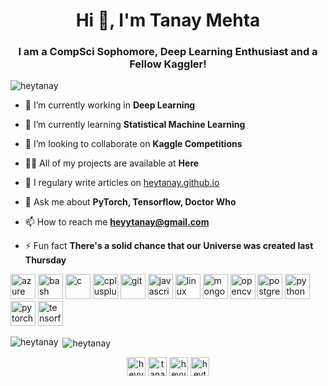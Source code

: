 <h1 align="center">Hi 👋, I'm Tanay Mehta</h1>
<h3 align="center">I am a CompSci Sophomore, Deep Learning Enthusiast and a Fellow Kaggler!</h3>

<p align="left"> <img src="https://komarev.com/ghpvc/?username=heytanay" alt="heytanay" /> </p>

- 🔭 I’m currently working in **Deep Learning**

- 🌱 I’m currently learning **Statistical Machine Learning**

- 👯 I’m looking to collaborate on **Kaggle Competitions**

- 👨‍💻 All of my projects are available at **Here**
- 📝 I regulary write articles on [heytanay.github.io](https://heytanay.github.io)

- 💬 Ask me about **PyTorch, Tensorflow, Doctor Who**

- 📫 How to reach me **heyytanay@gmail.com**

- ⚡ Fun fact **There's a solid chance that our Universe was created last Thursday**

<p align="left"><img src="https://www.vectorlogo.zone/logos/microsoft_azure/microsoft_azure-icon.svg" alt="azure" width="40" height="40"/> <img src="https://www.vectorlogo.zone/logos/gnu_bash/gnu_bash-icon.svg" alt="bash" width="40" height="40"/> <img src="https://devicons.github.io/devicon/devicon.git/icons/c/c-original.svg" alt="c" width="40" height="40"/> <img src="https://devicons.github.io/devicon/devicon.git/icons/cplusplus/cplusplus-original.svg" alt="cplusplus" width="40" height="40"/> <img src="https://www.vectorlogo.zone/logos/git-scm/git-scm-icon.svg" alt="git" width="40" height="40"/> <img src="https://devicons.github.io/devicon/devicon.git/icons/javascript/javascript-original.svg" alt="javascript" width="40" height="40"/> <img src="https://devicons.github.io/devicon/devicon.git/icons/linux/linux-original.svg" alt="linux" width="40" height="40"/> <img src="https://devicons.github.io/devicon/devicon.git/icons/mongodb/mongodb-original-wordmark.svg" alt="mongodb" width="40" height="40"/> <img src="https://www.vectorlogo.zone/logos/opencv/opencv-icon.svg" alt="opencv" width="40" height="40"/> <img src="https://devicons.github.io/devicon/devicon.git/icons/postgresql/postgresql-original-wordmark.svg" alt="postgresql" width="40" height="40"/> <img src="https://devicons.github.io/devicon/devicon.git/icons/python/python-original.svg" alt="python" width="40" height="40"/> <img src="https://www.vectorlogo.zone/logos/pytorch/pytorch-icon.svg" alt="pytorch" width="40" height="40"/> <img src="https://www.vectorlogo.zone/logos/tensorflow/tensorflow-icon.svg" alt="tensorflow" width="40" height="40"/></p><p><img align="left" src="https://github-readme-stats.vercel.app/api/top-langs/?username=heytanay&layout=compact&hide=html" alt="heytanay" /></p>

<p>&nbsp;<img align="center" src="https://github-readme-stats.vercel.app/api?username=heytanay&show_icons=true" alt="heytanay" /></p>

<p align="center">
<a href="https://twitter.com/heyytanay" target="blank"><img align="center" src="https://cdn.jsdelivr.net/npm/simple-icons@3.0.1/icons/twitter.svg" alt="heyytanay" height="30" width="30" /></a>
<a href="https://linkedin.com/in/tanaymehta28" target="blank"><img align="center" src="https://cdn.jsdelivr.net/npm/simple-icons@3.0.1/icons/linkedin.svg" alt="tanaymehta28" height="30" width="30" /></a>
<a href="https://kaggle.com/heyytanay" target="blank"><img align="center" src="https://cdn.jsdelivr.net/npm/simple-icons@3.0.1/icons/kaggle.svg" alt="heyytanay" height="30" width="30" /></a>
<a href="https://instagram.com/heytanay" target="blank"><img align="center" src="https://cdn.jsdelivr.net/npm/simple-icons@3.0.1/icons/instagram.svg" alt="heytanay" height="30" width="30" /></a>
</p>
